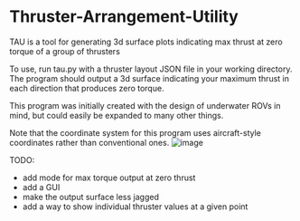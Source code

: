 # Thruster-Arrangement-Utility
TAU is a tool for generating 3d surface plots indicating max thrust at zero torque of a group of thrusters

To use, run tau.py with a thruster layout JSON file in your working directory. The program should output a 3d surface indicating your maximum thrust in each direction that produces zero torque.

This program was initially created with the design of underwater ROVs in mind, but could easily be expanded to many other things.

Note that the coordinate system for this program uses aircraft-style coordinates rather than conventional ones. ![image](https://user-images.githubusercontent.com/43499473/129992017-ad34299f-88f0-4ae0-800b-cbe1d22d72d5.png)

TODO:
 - add mode for max torque output at zero thrust
 - add a GUI
 - make the output surface less jagged
 - add a way to show individual thruster values at a given point